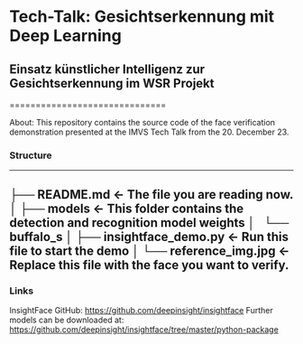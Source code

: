 # Tech-Talk: Gesichtserkennung mit Deep Learning
## Einsatz künstlicher Intelligenz zur Gesichtserkennung im WSR Projekt
==============================



About: This repository contains the source code of the face verification demonstration presented at the IMVS Tech Talk from the 20. December 23. 

### Structure
--------
├── README.md               <- The file you are reading now.
│
├── models                  <- This folder contains the detection and recognition model weights
│   └── buffalo_s
│ 
├── insightface_demo.py     <- Run this file to start the demo
│
└── reference_img.jpg       <- Replace this file with the face you want to verify.
--------


### Links
InsightFace GitHub: https://github.com/deepinsight/insightface
Further models can be downloaded at: https://github.com/deepinsight/insightface/tree/master/python-package
